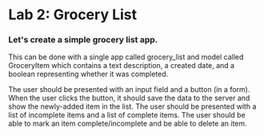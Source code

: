 # Lab 2: Grocery List

### Let's create a simple grocery list app.

This can be done with a single app called grocery_list and model called GroceryItem which contains a text description, a created date, and a boolean representing whether it was completed.

The user should be presented with an input field and a button (in a form). When the user clicks the button, it should save the data to the server and show the newly-added item in the list. The user should be presented with a list of incomplete items and a list of complete items. The user should be able to mark an item complete/incomplete and be able to delete an item.
